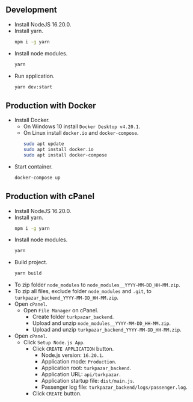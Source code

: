## Development

- Install NodeJS 16.20.0.
- Install yarn.
  ```bash
  npm i -g yarn
  ```
- Install node modules.
  ```bash
  yarn
  ```
- Run application.
  ```bash
  yarn dev:start
  ```

## Production with Docker

- Install Docker.
  - On Windows 10 install `Docker Desktop v4.20.1`.
  - On Linux install `docker.io` and `docker-compose`.
    ```bash
    sudo apt update
    sudo apt install docker.io
    sudo apt install docker-compose
    ```
- Start container.
  ```bash
  docker-compose up
  ```

## Production with cPanel

- Install NodeJS 16.20.0.
- Install yarn.
  ```bash
  npm i -g yarn
  ```
- Install node modules.
  ```bash
  yarn
  ```
- Build project.
  ```bash
  yarn build
  ```
- To zip folder `node_modules` to `node_modules__YYYY-MM-DD_HH-MM.zip`.
- To zip all files, exclude folder `node_modules` and `.git`, to `turkpazar_backend_YYYY-MM-DD_HH-MM.zip`.
- Open `cPanel`.
  - Open `File Manager` on cPanel.
    - Create folder `turkpazar_backend`.
    - Upload and unzip `node_modules__YYYY-MM-DD_HH-MM.zip`.
    - Upload and unzip `turkpazar_backend_YYYY-MM-DD_HH-MM.zip`.
- Open `cPanel`.
  - Click `Setup Node.js App`.
    - Click `CREATE APPLICATION` button.
      - Node.js version: `16.20.1`.
      - Application mode: `Production`.
      - Application root: `turkpazar_backend`.
      - Application URL: `api/turkpazar`.
      - Application startup file: `dist/main.js`.
      - Passenger log file: `turkpazar_backend/logs/passenger.log`.
    - Click `CREATE` button.
